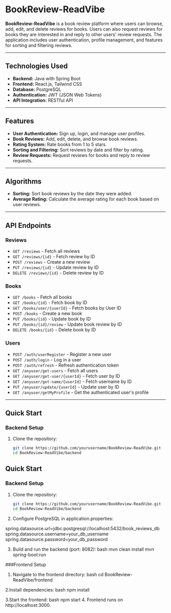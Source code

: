 # **BookReview-ReadVibe**

**BookReview-ReadVibe** is a book review platform where users can browse, add, edit, and delete reviews for books. Users can also request reviews for books they are interested in and reply to other users' review requests. The application includes user authentication, profile management, and features for sorting and filtering reviews.

---

## **Technologies Used**

- **Backend:** Java with Spring Boot  
- **Frontend:** React.js, Tailwind CSS  
- **Database:** PostgreSQL  
- **Authentication:** JWT (JSON Web Tokens)  
- **API Integration:** RESTful API  

---

## **Features**

- **User Authentication:** Sign up, login, and manage user profiles.  
- **Book Reviews:** Add, edit, delete, and browse book reviews.  
- **Rating System:** Rate books from 1 to 5 stars.  
- **Sorting and Filtering:** Sort reviews by date and filter by rating.  
- **Review Requests:** Request reviews for books and reply to review requests.  

---

## **Algorithms**

- **Sorting:** Sort book reviews by the date they were added.  
- **Average Rating:** Calculate the average rating for each book based on user reviews.  

---

## **API Endpoints**

### **Reviews**  
- `GET /reviews` - Fetch all reviews  
- `GET /reviews/{id}` - Fetch review by ID  
- `POST /reviews` - Create a new review  
- `PUT /reviews/{id}` - Update review by ID  
- `DELETE /reviews/{id}` - Delete review by ID  

### **Books**  
- `GET /books` - Fetch all books  
- `GET /books/{id}` - Fetch book by ID  
- `GET /books/user/{userId}` - Fetch books by User ID  
- `POST /books` - Create a new book  
- `PUT /books/{id}` - Update book by ID  
- `PUT /books/{id}/review` - Update book review by ID  
- `DELETE /books/{id}` - Delete book by ID  

### **Users**  
- `POST /auth/userRegister` - Register a new user  
- `POST /auth/login` - Log in a user  
- `POST /auth/refresh` - Refresh authentication token  
- `GET /anyuser/get-users` - Fetch all users  
- `GET /anyuser/get-user/{userId}` - Fetch user by ID  
- `GET /anyuser/get-name/{userId}` - Fetch username by ID  
- `PUT /anyuser/update/{userId}` - Update user by ID  
- `GET /anyuser/getMyProfile` - Get the authenticated user's profile  

---

## **Quick Start**

### Backend Setup

1. Clone the repository:  
   ```bash
   git clone https://github.com/yourusername/BookReview-ReadVibe.git
   cd BookReview-ReadVibe/backend


## Quick Start

### Backend Setup

1. Clone the repository:  
   ```bash
   git clone https://github.com/yourusername/BookReview-ReadVibe.git
   cd BookReview-ReadVibe/backend
2. Configure PostgreSQL in application.properties:

spring.datasource.url=jdbc:postgresql://localhost:5432/book_reviews_db
spring.datasource.username=your_db_username
spring.datasource.password=your_db_password

3. Build and run the backend (port: 8082):
bash
   mvn clean install
   mvn spring-boot:run

###Frontend Setup
1. Navigate to the frontend directory:
bash
cd BookReview-ReadVibe/frontend

2.Install dependencies:
bash
npm install

3.Start the frontend:
bash
npm start
4. Frontend runs on http://localhost:3000.

